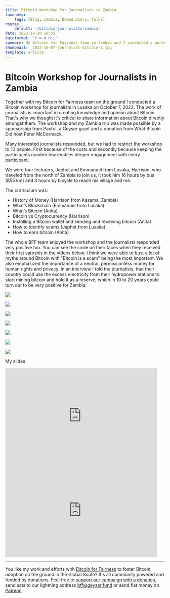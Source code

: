 ```yaml
---
title: Bitcoin Workshop for Journalists in Zambia
taxonomy:
    tags: [Blog, Zambia, Nomad Diary, Talks]
routes:
    default: '/bitcoin-journalists-zambia'
date: 2022-10-10 10:55
dateformat: 'Y-m-d H:i'
summary: My Bitcoin for Fairness team in Zambia and I conducted a workshop for journalists to educate the educators. They learned how to send and receive bitcoin and we emphasized the importance of Bitcoin as a neutral, inclusive and permissionless money for the Internet.
thumbnail: _2022-10-07-journalist-bitcoin-1.jpg
template: article
---
```


# Bitcoin Workshop for Journalists in Zambia

Together with my Bitcoin for Fairness team on the ground I conducted a Bitcoin workshop for journalists in Lusaka on October 7, 2022. The work of journalists is important in creating knowledge and opinion about Bitcoin. That's why we thought it's critical to share information about Bitcoin directly amongst them. The workshop and my Zambia trip was made possible by a sponsorship from Paxful, a Geyser grant and a donation from What Bitcoin Did host Peter McCormack.

Many interested journalists responded, but we had to restrict the workshop to 10 people. First because of the costs and secondly because keeping the participants number low enables deeper engagement with every participant. 

We were four lecturers, Japhet and Emmanuel from Lusaka, Harrison, who traveled from the north of Zambia to join us, it took him 16 hours by bus (855 km) and 3 hours by bicycle to reach his village and me.

The curriculum was: 
* History of Money (Harrison from Kasama, Zambia)
* What’s Blockchain (Emmanuel from Lusaka)
* What’s Bitcoin (Anita)
* Bitcoin vs Cryptocurrency (Harrison)
* Installing a Bitcoin wallet and sending and receiving bitcoin (Anita)
* How to identify scams (Japhet from Lusaka) 
* How to earn bitcoin (Anita)

The whole BFF team enjoyed the workshop and the journalists responded very positive too. You can see the smile on their faces when they received their first satoshis in the videos below. I think we were able to bust a lot of myths around Bitcoin with "Bitcoin is a scam" being the most important. We also emphasized the importance of a neutral, permissionless money for human rights and privacy. In an interview I told the journalists, that their country could use the excess electricity from their hydropower stations to start mining bitcoin and hold it as a reserve, which in 10 to 20 years could turn out to be very positive for Zambia. 

![](_2022-10-07-journalist-bitcoin-1.jpg)

![](_2022-10-07-journalist-bitcoin-2.jpg)

![](_2022-10-07-journalist-bitcoin-3.jpg)

![](_2022-10-07-journalist-bitcoin-4.jpg)

![](_2022-10-07-journalist-bitcoin-5.jpg)

![](_2022-10-07-journalist-bitcoin-6.jpg)

![](_2022-10-07-journalist-bitcoin-7.jpg)

My slides

<iframe src="https://docs.google.com/presentation/d/e/2PACX-1vT9pPjq0rhnVC-hfg3FUQWpCBJsgC8gKuYBH7u5iMJzoKMtpnmUmdiWC06DfqLvl45XwVuCyBRrRKeH/embed?start=false&loop=false&delayms=5000" frameborder="0" width="480" height="299" allowfullscreen="true" mozallowfullscreen="true" webkitallowfullscreen="true"></iframe>

<iframe src="https://docs.google.com/presentation/d/e/2PACX-1vTOny8OvSowf6v6zAWA0YcVDk9kakRKtmGBXLxn03CvkF2pCaRwWXY8_bLY0aeJMHRJKiauYCYZix7_/embed?start=false&loop=false&delayms=60000" frameborder="0" width="480" height="299" allowfullscreen="true" mozallowfullscreen="true" webkitallowfullscreen="true"></iframe>



---
You like my work and efforts with [Bitcoin for Fairness](https://bffbtc.org) to foster Bitcoin adoption on the ground in the Global South? It's all community powered and funded by donations. Feel free to [support our campaign with a donation](https://anita.link/geyser), send sats to our lightning address bff@geyser.fund or send fiat money on [Patreon](https://patreon.com/anitaposch).